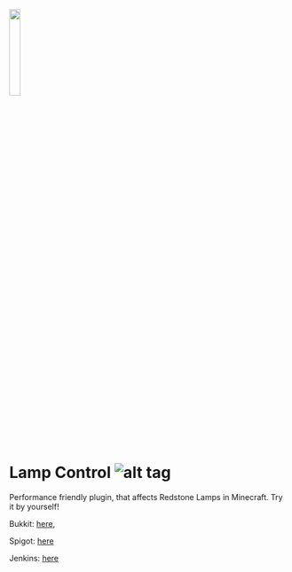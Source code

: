 <img src="https://media-elerium.cursecdn.com/avatars/69/892/636163187051763690.png" width="20%">

Lamp Control ![alt tag](http://lsaproject.cz:8080/buildStatus/icon?job=LampControl)
===========

Performance friendly plugin, that affects Redstone Lamps in Minecraft. Try it by yourself!

Bukkit: [here](https://dev.bukkit.org/bukkit-plugins/lampcontrol/),

Spigot: [here](https://www.spigotmc.org/resources/lampcontrol.26520/)

Jenkins: [here](http://lsaproject.cz:8080/job/LampControl/)
